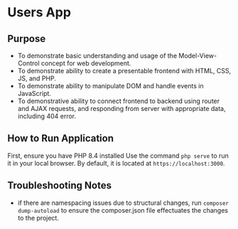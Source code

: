 # Users App

## Purpose

- To demonstrate basic understanding and usage of the Model-View-Control concept for web development.
- To demonstrate ability to create a presentable frontend with HTML, CSS, JS, and PHP.
- To demonstrate ability to manipulate DOM and handle events in JavaScript.
- To demonstrative ability to connect frontend to backend using router and AJAX requests,
and responding from server with appropriate data, including 404 error.

## How to Run Application

First, ensure you have PHP 8.4 installed
Use the command `php serve` to run it in your local browser. By default, it is located at `https://localhost:3000`.


## Troubleshooting Notes

- if there are namespacing issues due to structural changes, run `composer dump-autoload` to ensure the composer.json file
effectuates the changes to the project.
